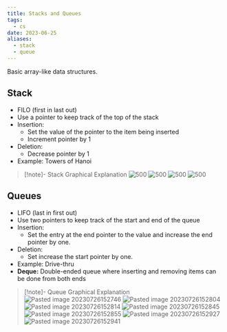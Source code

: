 ```yaml
---
title: Stacks and Queues
tags:
  - cs
date: 2023-06-25
aliases:
  - stack
  - queue
---
```


Basic array-like data structures.

## Stack
- FILO (first in last out)
- Use a pointer to keep track of the top of the stack
- Insertion:
	- Set the value of the pointer to the item being inserted
	- Increment pointer by 1
- Deletion:
	- Decrease pointer by 1
- Example: Towers of Hanoi

>[!note]- Stack Graphical Explanation
>![500](Pasted%20image%2020230726151912.png)
>![500](Pasted%20image%2020230726152014.png)
>![500](Pasted%20image%2020230726152027.png)
>![500](Pasted%20image%2020230726152042.png)


## Queues
- LIFO (last in first out)
- Use two pointers to keep track of the start and end of the queue
- Insertion:
	- Set the entry at the end pointer to the value and increase the end pointer by one.
- Deletion:
	- Set increase the start pointer by one.
- Example: Drive-thru
- **Deque:** Double-ended queue where inserting and removing items can be done from both ends

>[!note]- Queue Graphical Explanation
>![Pasted image 20230726152746](Pasted%20image%2020230726152746.png)
>![Pasted image 20230726152804](Pasted%20image%2020230726152804.png)
>![Pasted image 20230726152814](Pasted%20image%2020230726152814.png)
>![Pasted image 20230726152845](Pasted%20image%2020230726152845.png)
>![Pasted image 20230726152855](Pasted%20image%2020230726152855.png)
>![Pasted image 20230726152927](Pasted%20image%2020230726152927.png)
>![Pasted image 20230726152941](Pasted%20image%2020230726152941.png)
